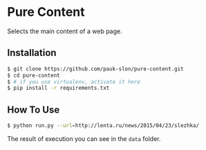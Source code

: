 # Pure Content

Selects the main content of a web page.

## Installation

```sh
$ git clone https://github.com/pauk-slon/pure-content.git
$ cd pure-content
$ # if you use virtualenv, activate it here
$ pip install -r requirements.txt
```

## How To Use

```sh
$ python run.py --url=http://lenta.ru/news/2015/04/23/slezhka/
```

The result of execution you can see in the `data` folder.
